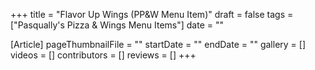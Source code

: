 +++
title = "Flavor Up Wings (PP&W Menu Item)"
draft = false
tags = ["Pasqually's Pizza & Wings Menu Items"]
date = ""

[Article]
pageThumbnailFile = ""
startDate = ""
endDate = ""
gallery = []
videos = []
contributors = []
reviews = []
+++